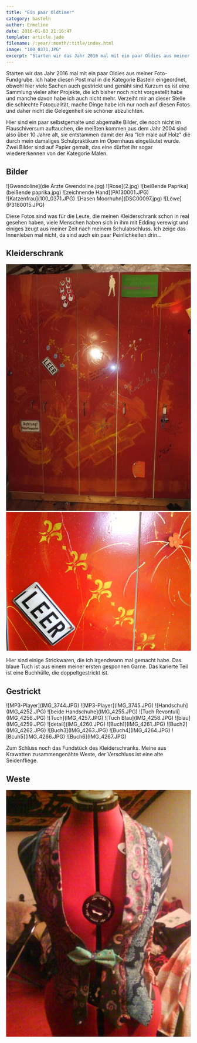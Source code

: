 ```yaml
---
title: "Ein paar Oldtimer"
category: basteln
author: Ermeline
date: 2016-01-03 21:16:47
template: article.jade
filename: /:year/:month/:title/index.html
image: "100_0371.JPG"
excerpt: "Starten wir das Jahr 2016 mal mit ein paar Oldies aus meiner Foto-Fundgrube."
---
```


Starten wir das Jahr 2016 mal mit ein paar Oldies aus meiner Foto-Fundgrube. Ich habe diesen Post mal in die Kategorie Basteln eingeordnet, obwohl hier viele Sachen auch gestrickt und genäht sind.Kurzum es ist eine Sammlung vieler alter Projekte, die ich bisher noch nicht vorgestellt habe und manche davon habe ich auch nicht mehr. Verzeiht mir an dieser Stelle die schlechte Fotoqualität, mache Dinge habe ich nur noch auf diesen Fotos und daher nicht die Gelegenheit sie schöner abzulichten.

Hier sind ein paar selbstgemalte und abgemalte Bilder, die noch nicht im Flauschiversum auftauchen, die meißten kommen aus dem Jahr 2004 sind also über 10 Jahre alt, sie entstammen damit der Ära "Ich male auf Holz" die durch mein damaliges Schulpraktikum im Opernhaus eingeläutet wurde. Zwei Bilder sind auf Papier gemalt, das eine dürftet ihr sogar wiedererkennen von der Kategorie Malen.


## Bilder
<div class="slideshow_landscape">
![Gwendoline](die Ärzte Gwendoline.jpg)
![Rose](2.jpg)
![beißende Paprika](beißende paprika.jpg)
![zeichnende Hand](PA130001.JPG)
</div>

<div class="slideshow_portrait">
![Katzenfrau](100_0371.JPG)
![Hasen Moorhuhn](DSC00097.jpg)
![Löwe](P3180015.JPG)
</div>


Diese Fotos sind was für die Leute, die meinen Kleiderschrank schon in real gesehen haben, viele Menschen haben sich in ihm mit Edding verewigt und einiges zeugt aus meiner Zeit nach meinem Schulabschluss. Ich zeige das Innenleben mal nicht, da sind auch ein paar Peinlichkeiten drin...


## Kleiderschrank
![Schrank komplett](DSCF3709.JPG)
![Detail](DSC00006.JPG)


Hier sind einige Strickwaren, die ich irgendwann mal gemacht habe. Das blaue Tuch ist aus einem meiner ersten gesponnen Garne. Das karierte Teil ist eine Buchhülle, die doppeltgestrickt ist.


## Gestrickt
<div class="slideshow_landscape">
![MP3-Player](IMG_3744.JPG)
![MP3-Player](IMG_3745.JPG)
![Handschuh](IMG_4252.JPG)
![beide Handschuhe](IMG_4255.JPG)
![Tuch Revontuli](IMG_4256.JPG)
![Tuch](IMG_4257.JPG)
![Tuch Blau](IMG_4258.JPG)
![blau](IMG_4259.JPG)
![detail](IMG_4260.JPG)
![Buch1](IMG_4261.JPG)
![Buch2](IMG_4262.JPG)
![Buch3](IMG_4263.JPG)
![Buch4](IMG_4264.JPG)
![Bcuh5](IMG_4266.JPG)
![Buch6](IMG_4267.JPG)
</div>


Zum Schluss noch das Fundstück des Kleiderschranks. Meine aus Krawatten zusammengenähte Weste, der Verschluss ist eine alte Seidenfliege.


## Weste
![Kraweste](DSC00782.JPG)





